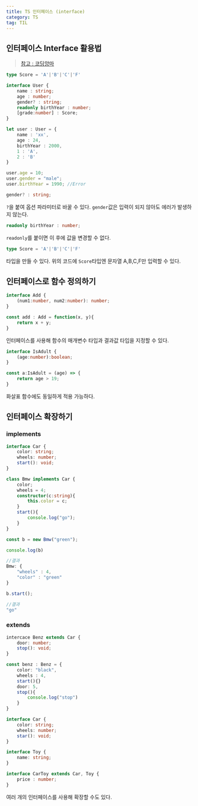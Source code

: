 ```yaml
---
title: TS 인터페이스 (interface)
category: TS
tag: TIL
---
```


## 인터페이스 Interface 활용법

>[참고 : 코딩앙마](https://youtu.be/OIMPLNICzoc)

```ts
type Score = 'A'|'B'|'C'|'F'

interface User {
    name : string;
    age : number;
    gender? : string;
    readonly birthYear : number;
    [grade:number] : Score;
}

let user : User = {
    name : 'xx',
    age : 24,
    birthYear : 2000,
    1 : 'A',
    2 : 'B'
}

user.age = 10;
user.gender = "male";
user.birthYear = 1990; //Error
```

```ts
gender? : string;
```

`?`을 붙여 옵션 파라미터로 바꿀 수 있다. `gender`값은 입력이 되지 않아도 에러가 발생하지 않는다.



```ts
readonly birthYear : number;
```

`readonly`를 붙이면 이 후에 값을 변경할 수 없다.



```ts
type Score = 'A'|'B'|'C'|'F'
```
타입을 만들 수 있다. 위의 코드에 `Score`타입엔 문자열 A,B,C,F만 입력할 수 있다.


## 인터페이스로 함수 정의하기

```ts
interface Add {
    (num1:number, num2:number): number;
}

const add : Add = function(x, y){
    return x + y;
}
```
인터페이스를 사용해 함수의 매개변수 타입과 결과값 타입을 지정할 수 있다.

```ts
interface IsAdult {
    (age:number):boolean;
}

const a:IsAdult = (age) => {
    return age > 19;
}
```
화살표 함수에도 동일하게 적용 가능하다.

## 인터페이스 확장하기

### implements

```ts
interface Car {
    color: string;
    wheels: number;
    start(): void;
}

class Bmw implements Car {
    color;
    wheels = 4;
    constructor(c:string){
        this.color = c;
    }
    start(){
        console.log("go");
    }
}

const b = new Bmw("green");
```

```ts
console.log(b) 

//결과
Bmw: {
    "wheels" : 4,
    "color" : "green"
}

b.start();

//결과
"go"
```
### extends

```ts
intercace Benz extends Car {
    door: number;
    stop(): void;
}

const benz : Benz = {
    color: "black",
    wheels : 4,
    start(){}
    door: 5,
    stop(){
        console.log("stop")
    }
}
```
```ts
interface Car {
    color: string;
    wheels: number;
    star(): void;
}

interface Toy {
    name: string;
}

interface CarToy extends Car, Toy {
    price : number;
}
```

여러 개의 인터페이스를 사용해 확장할 수도 있다.